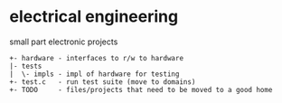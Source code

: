 # electrical engineering

small part electronic projects

```
+- hardware - interfaces to r/w to hardware
|- tests
|  \- impls - impl of hardware for testing
+- test.c   - run test suite (move to domains) 
+- TODO     - files/projects that need to be moved to a good home
```
